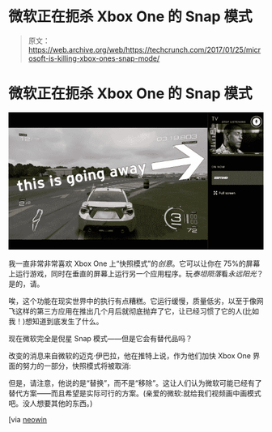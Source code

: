 # 微软正在扼杀 Xbox One 的 Snap 模式 

> 原文：<https://web.archive.org/web/https://techcrunch.com/2017/01/25/microsoft-is-killing-xbox-ones-snap-mode/>

# 微软正在扼杀 Xbox One 的 Snap 模式

![oh-snap](img/33194fc2e5fb42c0338ae2be3651c787.png)

我一直非常非常喜欢 Xbox One 上“快照模式”的*创意*。它可以让你在 75%的屏幕上运行游戏，同时在垂直的屏幕上运行另一个应用程序。玩*泰坦陨落*看*永远阳光*？是的，请。

唉，这个功能在现实世界中的执行有点糟糕。它运行缓慢，质量低劣，以至于像网飞这样的第三方应用在推出几个月后就彻底抛弃了它，让已经习惯了它的人(比如我！)想知道到底发生了什么。

现在微软完全是倪星 Snap 模式——但是它会有替代品吗？

改变的消息来自微软的迈克·伊巴拉，他在推特上说，作为他们加快 Xbox One 界面的努力的一部分，快照模式将被取消:

但是，请注意，他说的是“替换”，而不是“移除”。这让人们认为微软可能已经有了替代方案——而且希望是实际可行的方案。(亲爱的微软:就给我们视频画中画模式吧。没人想要其他的东西。)

[via [neowin](https://web.archive.org/web/20230130000839/https://www.neowin.net/news/snap-mode-on-xbox-one-being-permanently-removed-for-bigger-things)
